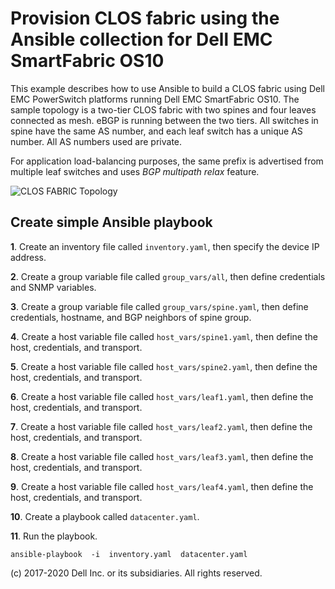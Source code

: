 

# Provision CLOS fabric using the Ansible collection for Dell EMC SmartFabric OS10

This example describes how to use Ansible to build a CLOS fabric using Dell EMC PowerSwitch platforms running Dell EMC SmartFabric OS10. The sample topology is a two-tier CLOS fabric with two spines and four leaves connected as mesh. eBGP is running between the two tiers. All switches in spine have the same AS number, and each leaf switch has a unique AS number. All AS numbers used are private.

For application load-balancing purposes, the same prefix is advertised from multiple leaf switches and uses _BGP multipath relax_  feature.

![CLOS FABRIC Topology](https://ansible-dellos-docs.readthedocs.io/en/latest/_images/topo.png)

## Create simple Ansible playbook

**1**.  Create an inventory file called  `inventory.yaml`, then specify the device IP address.

**2**.  Create a group variable file called `group_vars/all`, then define credentials and SNMP variables.

**3**.  Create a group variable file called  `group_vars/spine.yaml`, then define credentials, hostname, and BGP neighbors of spine group.

**4**.  Create a host variable file called  `host_vars/spine1.yaml`, then define the host, credentials, and transport.

**5**.  Create a host variable file called `host_vars/spine2.yaml`, then define the host, credentials, and transport.

**6**.  Create a host variable file called `host_vars/leaf1.yaml`, then define the host, credentials, and transport.

**7**.  Create a host variable file called `host_vars/leaf2.yaml`, then define the host, credentials, and transport.

**8**.  Create a host variable file called `host_vars/leaf3.yaml`, then define the host, credentials, and transport.

**9**.  Create a host variable file called `host_vars/leaf4.yaml`, then define the host, credentials, and transport.

**10**. Create a playbook called  `datacenter.yaml`.

**11**. Run the playbook.

    ansible-playbook  -i  inventory.yaml  datacenter.yaml

(c) 2017-2020 Dell Inc. or its subsidiaries. All rights reserved.